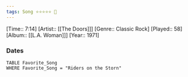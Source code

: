 ```yaml
---
tags: Song ⭐⭐⭐⭐⭐ 💛
---
```

[Time:: 7:14]
[Artist:: [[The Doors]]]
[Genre:: Classic Rock]
[Played:: 58]
[Album:: [[L.A. Woman]]]
[Year:: 1971]
### Dates
````dataview
TABLE Favorite_Song
WHERE Favorite_Song = "Riders on the Storn"
````